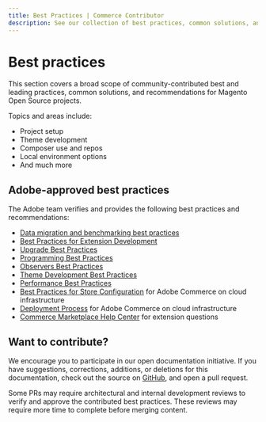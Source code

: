 ```yaml
---
title: Best Practices | Commerce Contributor
description: See our collection of best practices, common solutions, and more!
---
```


# Best practices

This section covers a broad scope of community-contributed best and leading practices, common solutions, and recommendations for Magento Open Source projects.

Topics and areas include:

*  Project setup
*  Theme development
*  Composer use and repos
*  Local environment options
*  And much more

## Adobe-approved best practices

The Adobe team verifies and provides the following best practices and recommendations:

*  [Data migration and benchmarking best practices](https://experienceleague.adobe.com/docs/commerce-operations/tools/data-migration/best-practices.html)
*  [Best Practices for Extension Development](https://developer.adobe.com/commerce/php/best-practices/)
*  [Upgrade Best Practices](https://experienceleague.adobe.com/docs/commerce-operations/upgrade-guide/prepare/best-practices.html)
*  [Programming Best Practices](https://developer.adobe.com/commerce/php/best-practices/extensions/)
*  [Observers Best Practices](https://developer.adobe.com/commerce/php/best-practices/extensions/observers/)
*  [Theme Development Best Practices](https://developer.adobe.com/commerce/frontend-core/guide/best-practices/)
*  [Performance Best Practices](https://experienceleague.adobe.com/docs/commerce-operations/performance-best-practices/overview.html)
*  [Best Practices for Store Configuration](https://devdocs.magento.com/cloud/configure/configure-best-practices.html) for Adobe Commerce on cloud infrastructure
*  [Deployment Process](https://devdocs.magento.com/cloud/reference/discover-deploy.html) for Adobe Commerce on cloud infrastructure
*  [Commerce Marketplace Help Center](https://marketplacesupport.magento.com/hc/en-us) for extension questions

## Want to contribute?

We encourage you to participate in our open documentation initiative. If you have suggestions, corrections, additions, or deletions for this documentation, check out the source on [GitHub](https://github.com/adobedocs/commerce-contributor), and open a pull request.

Some PRs may require architectural and internal development reviews to verify and approve the contributed best practices. These reviews may require more time to complete before merging content.
